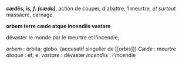 ***cædēs, is, f. (cædo)***, action de couper, d'abattre, 1 meurtre,
*et surtout* massacre, carnage.

**orbem terre cæde atque incendiis vastare**

dévaster le monde par le meurtre et l'incendie;

*orbem* : órbita; globo. (accusatif singulier de [[orbis]])
*Cæde* : meurtre
*ataque* : et; e. 
*vastare* : dévaster
*incendiis* : l'incendie
